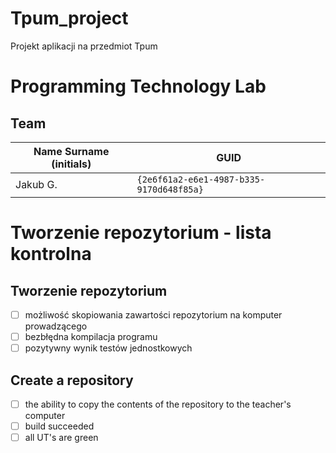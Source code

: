 # Tpum_project
Projekt aplikacji na przedmiot Tpum
# Programming Technology Lab

## Team

| Name Surname (initials) | GUID                                     |
| ----------------------- | ---------------------------------------- |
| Jakub G.                | `{2e6f61a2-e6e1-4987-b335-9170d648f85a}` |
# Tworzenie repozytorium - lista kontrolna

## Tworzenie repozytorium

- [ ] możliwość skopiowania zawartości repozytorium na komputer prowadzącego
- [ ] bezbłędna kompilacja programu
- [ ] pozytywny wynik testów jednostkowych

## Create a repository

- [ ] the ability to copy the contents of the repository to the teacher's computer
- [ ] build succeeded
- [ ] all UT's are green
